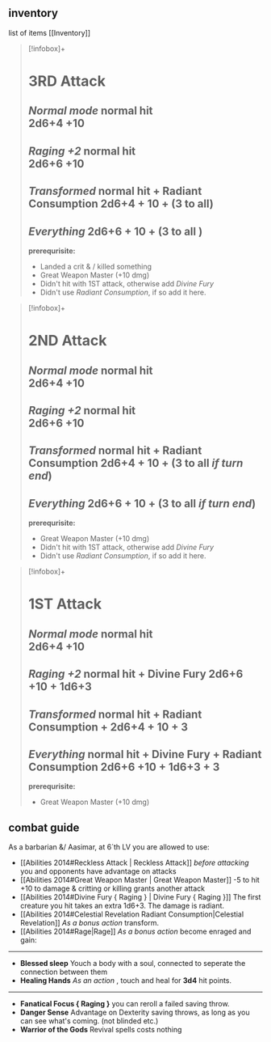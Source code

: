 ## inventory
list of items [[Inventory]]

>[!infobox]+
># 3RD Attack
> *Normal mode*
> normal hit  
> 2d6+4  +10      
> ---
> *Raging +2* 
> normal hit  
>  2d6+6 +10  
> ---
> *Transformed*
>  normal hit  + Radiant Consumption
> 2d6+4  + 10 + (3 to all)
> ---
> *Everything*
> 2d6+6  + 10 + (3 to all )
> ---
> **prerequrisite:**
> - Landed a crit & / killed something
> - Great Weapon Master (+10 dmg)
> - Didn't hit with 1ST attack, otherwise add *Divine Fury*
> - Didn't use *Radiant Consumption*, if so add it here.



>[!infobox]+
> # 2ND Attack
> *Normal mode*
> normal hit  
> 2d6+4  +10      
> ---
> *Raging +2* 
> normal hit  
>  2d6+6 +10  
> ---
> *Transformed*
>  normal hit  + Radiant Consumption
> 2d6+4  + 10 + (3 to all  *if turn end*)
> ---
> *Everything*
> 2d6+6  + 10 + (3 to all  *if turn end*)
> ---
> **prerequrisite:** 
> - Great Weapon Master (+10 dmg)
> - Didn't hit with 1ST attack, otherwise add *Divine Fury*
> - Didn't use *Radiant Consumption*, if so add it here.



>[!infobox]+
># 1ST Attack
> *Normal mode*
> normal hit  
> 2d6+4  +10      
> ---
> *Raging +2* 
> normal hit  + Divine Fury
>  2d6+6 +10  + 1d6+3    
> ---
> *Transformed*
>  normal hit  + Radiant Consumption +
> 2d6+4  + 10  +  3  
> ---
> *Everything*
> normal hit  + Divine Fury + Radiant Consumption
>  2d6+6 +10  + 1d6+3    +  3
> ---
> **prerequrisite:**
> - Great Weapon Master (+10 dmg)



## combat guide
As a barbarian &/ Aasimar, at 6´th LV you are allowed to use:
- [[Abilities 2014#Reckless Attack | Reckless Attack]] *before attacking* you and opponents have advantage on attacks
- [[Abilities 2014#Great Weapon Master | Great Weapon Master]] -5 to hit +10 to damage & critting or killing grants another attack
-  [[Abilities 2014#Divine Fury { Raging } | Divine Fury { Raging }]] The first creature you hit  takes an extra 1d6+3. The  damage is radiant.
- [[Abilities 2014#Celestial Revelation Radiant Consumption|Celestial Revelation]] *As a bonus action* transform.
-  [[Abilities 2014#Rage|Rage]] *As a bonus action* become enraged and gain:
---
- **Blessed sleep**  Youch a body with a soul, connected to seperate the connection between them
- **Healing Hands** *As an action* ,  touch and heal  for **3d4** hit points.
---
- **Fanatical Focus { Raging }** you can reroll a failed saving throw.
- **Danger Sense** Advantage on Dexterity saving throws, as long as you can see what's coming. (not blinded etc.) 
- **Warrior of the Gods** Revival spells costs nothing

<br><br><br><br><br><br><br><br><br><br><br><br><br><br>


